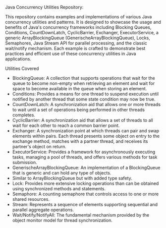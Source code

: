 Java Concurrency Utilities Repository:

This repository contains examples and implementations of various Java concurrency utilities and patterns. 
It is designed to showcase the usage and benefits of Java's concurrency frameworks including Blocking Queues, 
Conditions, CountDownLatch, CyclicBarrier, Exchanger, ExecutorService, 
a generic ArrayBlockingQueue (GenerischeArrayBlockingQueue), 
Locks, Semaphores, Java Stream API for parallel processing, and the classic wait/notify mechanism. 
Each example is crafted to demonstrate best practices and efficient use of these concurrency utilities in 
Java applications.

Utilities Covered
- BlockingQueue: A collection that supports operations that wait for the queue to become non-empty when retrieving an 
element and wait for space to become available in the queue when storing an element.
- Conditions: Provides a means for one thread to suspend execution until notified by another thread that some state 
condition may now be true.
- CountDownLatch: A synchronization aid that allows one or more threads to wait until a set of operations being 
performed in other threads completes.
- CyclicBarrier: A synchronization aid that allows a set of threads to all wait for each other to reach a common 
barrier point.
- Exchanger: A synchronization point at which threads can pair and swap elements within pairs. Each thread presents 
some object on entry to the exchange method, matches with a partner thread, and receives its partner's object on return.
- ExecutorService: Provides a framework for asynchronously executing tasks, managing a pool of threads, and offers 
various methods for task submission.
- GenerischeArrayBlockingQueue: An implementation of a BlockingQueue that is generic and can hold any type of objects. 
- Similar to ArrayBlockingQueue but with added type safety.
- Lock: Provides more extensive locking operations than can be obtained using synchronized methods and statements.
- Semaphore: A counting semaphore that controls access to one or more shared resources.
- Stream: Represents a sequence of elements supporting sequential and parallel aggregate operations.
- Wait/Notify/NotifyAll: The fundamental mechanism provided by the object monitor model for thread synchronization.
